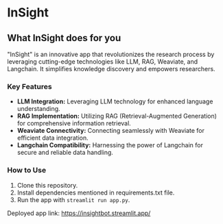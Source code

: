 # InSight

## What InSight does for you

"InSight" is an innovative app that revolutionizes the research process by leveraging cutting-edge technologies like LLM, RAG, Weaviate, and Langchain. It simplifies knowledge discovery and empowers researchers.

### Key Features

- **LLM Integration:** Leveraging LLM technology for enhanced language understanding.
- **RAG Implementation:** Utilizing RAG (Retrieval-Augmented Generation) for comprehensive information retrieval.
- **Weaviate Connectivity:** Connecting seamlessly with Weaviate for efficient data integration.
- **Langchain Compatibility:** Harnessing the power of Langchain for secure and reliable data handling.

### How to Use

1. Clone this repository.
2. Install dependencies mentioned in requirements.txt file.
3. Run the app with `streamlit run app.py`.



Deployed app link: https://insightbot.streamlit.app/
